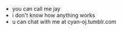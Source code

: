 - you can call me jay 
- i don't know how anything works
- u can chat with me at cyan-oj.tumblr.com
